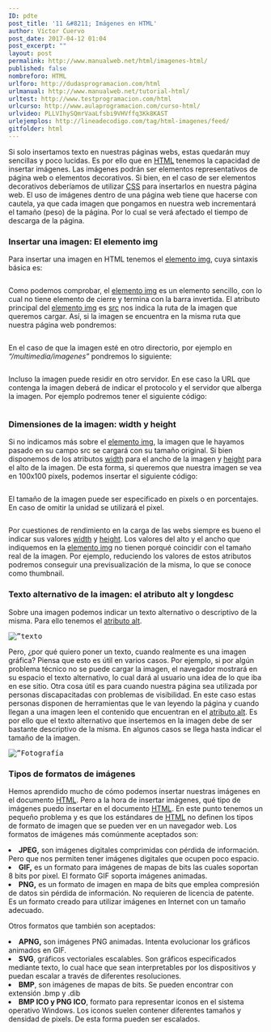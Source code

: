 ```yaml
---
ID: pdte
post_title: '11 &#8211; Imágenes en HTML'
author: Víctor Cuervo
post_date: 2017-04-12 01:04
post_excerpt: ""
layout: post
permalink: http://www.manualweb.net/html/imagenes-html/
published: false
nombreforo: HTML
urlforo: http://dudasprogramacion.com/html
urlmanual: http://www.manualweb.net/tutorial-html/
urltest: http://www.testprogramacion.com/html
urlcurso: http://www.aulaprogramacion.com/curso-html/
urlvideo: PLLVIhySQmrVaaLfsbi9VHVffq3Kk8KAST
urlejemplos: http://lineadecodigo.com/tag/html-imagenes/feed/
gitfolder: html
---
```

<span style="font-weight: 400;">Si solo insertamos texto en nuestras páginas webs, estas quedarán muy sencillas y poco lucidas. Es por ello que en </span>[<span style="font-weight: 400;">HTML</span>][1]<span style="font-weight: 400;"> tenemos la capacidad de insertar imágenes.</span> <span style="font-weight: 400;">Las imágenes podrán ser elementos representativos de página web o elementos decorativos. Si bien, en el caso de ser elementos decorativos deberíamos de utilizar </span>[<span style="font-weight: 400;">CSS</span>][2]<span style="font-weight: 400;"> para insertarlos en nuestra página web.</span> <span style="font-weight: 400;">El uso de imágenes dentro de una página web tiene que hacerse con cautela, ya que cada imagen que pongamos en nuestra web incrementará el tamaño (peso) de la página. Por lo cual se verá afectado el tiempo de descarga de la página.</span>
### Insertar una imagen: El elemento img

<span style="font-weight: 400;">Para insertar una imagen en HTML tenemos el </span>[<span style="font-weight: 400;">elemento img</span>][3]<span style="font-weight: 400;">, cuya sintaxis básica es:</span> <pre lang="html4strict"><img src="”nombreimagen.jpg”" alt="" /></pre>

<span style="font-weight: 400;">Como podemos comprobar, el </span>[<span style="font-weight: 400;">elemento img</span>][3]<span style="font-weight: 400;"> es un elemento sencillo, con lo cual no tiene elemento de cierre y termina con la barra invertida.</span> <span style="font-weight: 400;">El atributo principal del </span>[<span style="font-weight: 400;">elemento img</span>][3]<span style="font-weight: 400;"> es </span>[<span style="font-weight: 400;">src</span>][4]<span style="font-weight: 400;"> nos indica la ruta de la imagen que queremos cargar. Así, si la imagen se encuentra en la misma ruta que nuestra página web pondremos:</span> <pre lang="html4strict"><img src="”foto.jpg”" alt="" /></pre>

<span style="font-weight: 400;">En el caso de que la imagen esté en otro directorio, por ejemplo en </span>*<span style="font-weight: 400;">“/multimedia/imagenes” </span>*<span style="font-weight: 400;">pondremos lo siguiente:</span> <pre lang="html4strict"><img src="”/multimedia/imagenes/foto.jpg”" alt="" /></pre>

<span style="font-weight: 400;">Incluso la imagen puede residir en otro servidor. En ese caso la URL que contenga la imagen deberá de indicar el protocolo y el servidor que alberga la imagen. Por ejemplo podremos tener el siguiente código:</span> <pre lang="html4strict"><img src="”http://lineadecodigo.com/imagenes/logo.jpg”" alt="" /></pre>

### Dimensiones de la imagen: width y height

<span style="font-weight: 400;">Si no indicamos más sobre el </span>[<span style="font-weight: 400;">elemento img</span>][3]<span style="font-weight: 400;">, la imagen que le hayamos pasado en su campo src se cargará con su tamaño original.</span> <span style="font-weight: 400;">Si bien disponemos de los atributos </span>[<span style="font-weight: 400;">width</span>][5]<span style="font-weight: 400;"> para el ancho de la imagen y </span>[<span style="font-weight: 400;">height</span>][6]<span style="font-weight: 400;"> para el alto de la imagen. De esta forma, si queremos que nuestra imagen se vea en 100x100 pixels, podemos insertar el siguiente código:</span> <pre lang="html4strict"><img src="”foto.jpg”" alt="" width="”100”" height="”100”" /></pre>

<span style="font-weight: 400;">El tamaño de la imagen puede ser especificado en pixels o en porcentajes. En caso de omitir la unidad se utilizará el pixel.</span> <pre lang="html4strict"><img src="”foto.jpg”" alt="" width="”100”" height="”100”" />
<img src="”foto.jpg”" alt="" width="”100px”" height="”100px”" />
<img src="”foto.jpg”" alt="" width="”50%”" height="”50%”" /></pre>

<span style="font-weight: 400;">Por cuestiones de rendimiento en la carga de las webs siempre es bueno el indicar sus valores </span>[<span style="font-weight: 400;">width</span>][5]<span style="font-weight: 400;"> y </span>[<span style="font-weight: 400;">height</span>][6]<span style="font-weight: 400;">.</span> <span style="font-weight: 400;">Los valores del alto y el ancho que indiquemos en la </span>[<span style="font-weight: 400;">elemento img</span>][3]<span style="font-weight: 400;"> no tienen porqué coincidir con el tamaño real de la imagen. Por ejemplo, reduciendo los valores de estos atributos podremos conseguir una previsualización de la misma, lo que se conoce como thumbnail.</span>
### Texto alternativo de la imagen: el atributo alt y longdesc

<span style="font-weight: 400;">Sobre una imagen podemos indicar un texto alternativo o descriptivo de la misma. Para ello tenemos el </span>[<span style="font-weight: 400;">atributo alt</span>][7]<span style="font-weight: 400;">.</span> <pre lang="html4strict"><img src="”foto.jpg”" alt="”texto" /></pre>

<span style="font-weight: 400;">Pero, ¿por qué quiero poner un texto, cuando realmente es una imagen gráfica?</span> <span style="font-weight: 400;">Piensa que esto es útil en varios casos. Por ejemplo, si por algún problema técnico no se puede cargar la imagen, el navegador mostrará en su espacio el texto alternativo, lo cual dará al usuario una idea de lo que iba en ese sitio.</span> <span style="font-weight: 400;">Otra cosa útil es para cuando nuestra página sea utilizada por personas discapacitadas con problemas de visibilidad. En este caso estas personas disponen de herramientas que le van leyendo la página y cuando llegan a una imagen leen el contenido que encuentran en el </span>[<span style="font-weight: 400;">atributo alt</span>][7]<span style="font-weight: 400;">.</span> <span style="font-weight: 400;">Es por ello que el texto alternativo que insertemos en la imagen debe de ser bastante descriptivo de la misma. En algunos casos se llega hasta indicar el tamaño de la imagen.</span> <pre lang="html4strict"><img src="”foto.jpg”" alt="”Fotografía" /></pre>

### Tipos de formatos de imágenes

<span style="font-weight: 400;">Hemos aprendido mucho de cómo podemos insertar nuestras imágenes en el documento </span>[<span style="font-weight: 400;">HTML</span>][1]<span style="font-weight: 400;">. Pero a la hora de insertar imágenes, qué tipo de imágenes puedo insertar en el documento </span>[<span style="font-weight: 400;">HTML</span>][1]<span style="font-weight: 400;">.</span> <span style="font-weight: 400;">En este punto tenemos un pequeño problema y es que los estándares de </span>[<span style="font-weight: 400;">HTML</span>][1]<span style="font-weight: 400;"> no definen los tipos de formato de imagen que se pueden ver en un navegador web.</span> <span style="font-weight: 400;">Los formatos de imágenes más comúnmente aceptados son:</span>
<li style="font-weight: 400;">
  <b>JPEG,</b><span style="font-weight: 400;"> son imágenes digitales comprimidas con pérdida de información. Pero que nos permiten tener imágenes digitales que ocupen poco espacio.</span>
</li>
<li style="font-weight: 400;">
  <b>GIF,</b><span style="font-weight: 400;"> es un formato para imágenes de mapas de bits las cuales soportan 8 bits por pixel. El formato GIF soporta imágenes animadas.</span>
</li>
<li style="font-weight: 400;">
  <b>PNG,</b><span style="font-weight: 400;"> es un formato de imagen en mapa de bits que emplea compresión de datos sin pérdida de información. No requieren de licencia de patente. Es un formato creado para utilizar imágenes en Internet con un tamaño adecuado.</span>
</li>

<span style="font-weight: 400;">Otros formatos que también son aceptados:</span>
<li style="font-weight: 400;">
  <b>APNG,</b><span style="font-weight: 400;"> son imágenes PNG animadas. Intenta evolucionar los gráficos animados en GIF.</span>
</li>
<li style="font-weight: 400;">
  <b>SVG</b><span style="font-weight: 400;">, gráficos vectoriales escalables. Son gráficos especificados mediante texto, lo cual hace que sean interpretables por los dispositivos y puedan escalar a través de diferentes resoluciones.</span>
</li>
<li style="font-weight: 400;">
  <b>BMP</b><span style="font-weight: 400;">, son imágenes de mapas de bits. Se pueden encontrar con extensión .bmp y .dib</span>
</li>
<li style="font-weight: 400;">
  <b>BMP ICO y PNG ICO</b><span style="font-weight: 400;">, formato para representar iconos en el sistema operativo Windows. Los iconos suelen contener diferentes tamaños y densidad de pixels. De esta forma pueden ser escalados.</span>
</li>

 [1]: http://www.manualweb.net/tutorial-html/
 [2]: http://www.manualweb.net/tutorial-css/
 [3]: http://w3api.com/wiki/HTML:IMG
 [4]: http://www.w3api.com/wiki/HTML:Src
 [5]: http://www.w3api.com/wiki/HTML:Width
 [6]: http://www.w3api.com/wiki/HTML:Height
 [7]: http://www.w3api.com/wiki/HTML:Alt
